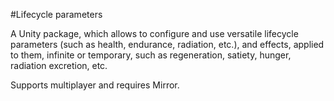 #Lifecycle parameters

A Unity package, which allows to configure and use versatile lifecycle parameters (such as health, endurance, radiation, etc.), and effects, applied to them, infinite or temporary, such as regeneration, satiety, hunger, radiation excretion, etc.

Supports multiplayer and requires Mirror.
